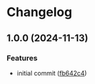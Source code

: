 # Changelog

## 1.0.0 (2024-11-13)

### Features

* initial commit ([fb642c4](https://github.com/cihelper/action-semanticrelease-uv/commit/fb642c4e94a49c1a257e9b1a33d37ec493ad39fd))
